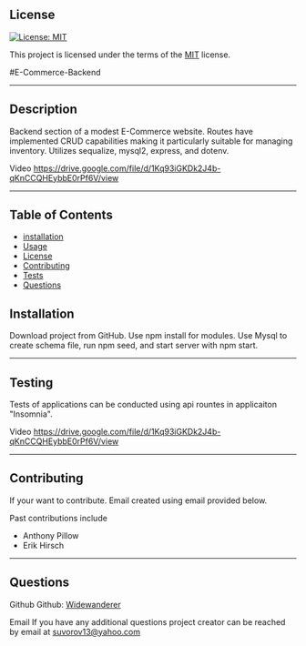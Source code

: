 ## License

[![License: MIT](https://img.shields.io/badge/License-MIT-yellow.svg)](https://opensource.org/licenses/MIT)

This project is licensed under the terms of the [MIT](https://opensource.org/licenses/MIT) license.

#E-Commerce-Backend

---

## Description

Backend section of a modest E-Commerce website. Routes have implemented CRUD capabilities making it particularly suitable for managing inventory. Utilizes sequalize, mysql2, express, and dotenv. 

Video
https://drive.google.com/file/d/1Kq93iGKDk2J4b-qKnCCQHEybbE0rPf6V/view



---

## Table of Contents

- [installation](#installation)
- [Usage](#usage)
- [License](#license)
- [Contributing](#contributing)
- [Tests](#contributing)
- [Questions](#questions)

## Installation

Download project from GitHub. Use npm install for modules. Use Mysql to create schema file, run npm seed, and start server with npm start. 

---

## Testing

Tests of applications can be conducted using api rountes in applicaiton "Insomnia". 

Video
https://drive.google.com/file/d/1Kq93iGKDk2J4b-qKnCCQHEybbE0rPf6V/view


---

## Contributing

If your want to contribute. Email created using email provided below.

Past contributions include

- Anthony Pillow
- Erik Hirsch

---

## Questions

Github
Github: [Widewanderer](https://github.com/Widewanderer)

Email
If you have any additional questions project creator can be reached by email at [suvorov13@yahoo.com](mailto:suvorov13@yahoo.com)
